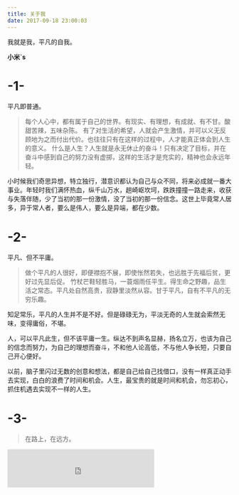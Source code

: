 ```yaml
---
title: 关于我
date: 2017-09-18 23:00:03
---
```


我就是我，平凡的自我。

**小米`s**


# -1-
平凡即普通。

>每个人心中，都有属于自己的世界。有现实、有理想，有成就、有不甘。酸甜苦辣，五味杂陈。
有了对生活的希望，人就会产生激情，并可以义无反顾地为之而付出代价。也往往只有在这样的过程中，人才能真正体会到人生的意义。
什么是人生？人生就是永无休止的奋斗！只有决定了目标，并在奋斗中感到自己的努力没有虚掷，这样的生活才是充实的，精神也会永远年轻。

小时候我们奇思异想，特立独行，潜意识都认为自己与众不同，将来必成就一番大事业。年轻时我们满怀热血，纵千山万水，趟崎岖坎坷，跌跌撞撞一路走来，收获与失落伴随，少了当初的那一份激情，没了当初的那一份信念。这世上毕竟常人居多，异于常人者，要么是伟人，要么是异端，都在少数。
﻿﻿
# -2-
平凡、但不平庸。

>做个平凡的人很好，即便襟抱不展，即使怅然若失，也远胜于先福后贫，更好过先显后促。
竹杖芒鞋轻胜马，一蓑烟雨任平生。得生命之野趣，品生活之常态。平凡处自然高贵，寂静里淡然从容。甘于平凡，自有不平凡的无穷乐趣。﻿﻿

知足常乐，平凡的人生并不是不好。但是碌碌无为，平淡无奇的人生就会索然无味，变得庸俗，不堪。

人，可以平凡此生，但不该平庸一生。纵达不到声名显赫，扬名立万，也该为自己的信念而努力，为自己的理想而奋斗，不和他人论高低，不与他人争长短，只要自己开心便好。

以前，脑子里闪过无数的创意和想法，都是自己给自己找借口，没有一样真正动手去实现，白白的浪费了时间和机会。人生，最宝贵的就是时间和机会，勿忘初心，抓住机遇去实现不一样的人生。

# -3-

> 在路上，在远方。


<iframe frameborder="no" border="0" marginwidth="0" marginheight="0" width=330 height=86 src="http://music.163.com/outchain/player?type=2&id=347230&auto=0&height=66"></iframe>



